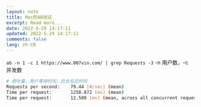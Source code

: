 ```yaml
---
layout: note
title: Mac的AB测试
excerpt: Read more...
date: 2022-5-29 14:17:11
updated: 2022-5-29 14:17:11
comments: false
lang: zh-CN
---
```


`ab -n 1 -c 1 https://www.007vin.com/ | grep Requests -3`
-n 用户数，-c 并发数

```sh
# 吞吐量，用户等待时间，后台反应时间
Requests per second:    79.44 [#/sec] (mean)
Time per request:       1258.872 [ms] (mean)
Time per request:       12.589 [ms] (mean, across all concurrent requests)
```
  